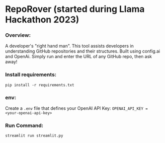 # RepoRover (started during Llama Hackathon 2023)

### Overview:
A developer's "right hand man". This tool assists developers in understanding GitHub repositories and their structures.
Built using config.ai and OpenAi.
Simply run and enter the URL of any GitHub repo, then ask away!

### Install requirements:
`pip install -r requirements.txt`

### env:
Create a `.env` file that defines your OpenAI API Key:
`OPENAI_API_KEY = <your-openai-api-key>`

### Run Command:
`streamlit run streamlit.py`